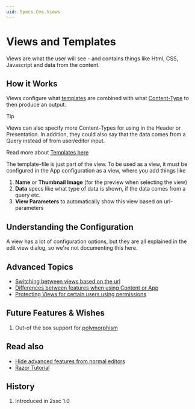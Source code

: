 ```yaml
---
uid: Specs.Cms.Views
---
```

# Views and Templates

Views are what the user will see - and contains things like Html, CSS, Javascript and data from the content. 

## How it Works

Views configure what [templates](xref:Specs.Cms.Templates) are combined with what [Content-Type](xref:Basics.Data.ContentType) to then produce an output. 

> [!TIP]
> Views can also specify more Content-Types for using in the Header or Presentation. In addition, they could also say that the data comes from a Query instead of from user/editor input. 

Read more about [Templates here](xref:Specs.Cms.Templates)

The template-file is just part of the view. To be used as a view, it must be configured in the App configuration as a view, where you add things like

1. **Name** or **Thumbnail Image** (for the preview when selecting the view)
1. **Data** specs like what type of data is shown, if the data comes from a query etc.
1. **View Parameters** to automatically show this view based on url-parameters

## Understanding the Configuration

A view has a lot of configuration options, but they are all explained in the edit view dialog, so we're not documenting this here. 

## Advanced Topics

* [Switching between views based on the url](https://2sxc.org/en/docs/Feature/feature/4680)
* [Differences between features when using Content or App](https://2sxc.org/en/blog/post/2sxc-app-vs-2sxc-content-which-one-should-i-use)
* [Protecting Views for certain users using permissions](https://2sxc.org/en/Docs/Feature/feature/4737)

## Future Features & Wishes

1. Out-of the box support for [polymorphism](xref:Specs.Cms.Polymorphism)

## Read also

* [Hide advanced features from normal editors](https://2sxc.org/en/docs/Feature/feature/3592)
* [Razor Tutorial](https://2sxc.org/dnn-tutorials/en/razor)

## History

1. Introduced in 2sxc 1.0